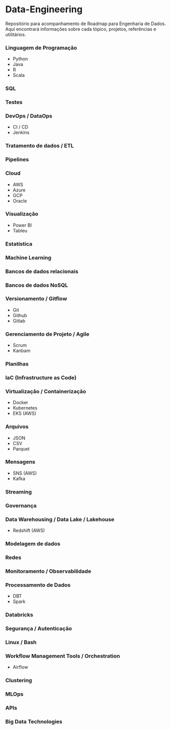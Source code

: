 # Data-Engineering
Repositório para acompanhamento de Roadmap para Engenharia de Dados.  
Aqui encontrará informações sobre cada tópico, projetos, referências e utilitários. 

### Linguagem de Programação 
- Python  
- Java  
- R  
- Scala  

### SQL

### Testes

### DevOps / DataOps
- CI / CD  
- Jenkins

### Tratamento de dados / ETL

### Pipelines

### Cloud
- AWS
- Azure
- GCP
- Oracle

### Visualização
- Power BI
- Tableu

### Estatística

### Machine Learning

### Bancos de dados relacionais

### Bancos de dados NoSQL

### Versionamento / Gitflow
- Git
- Github
- Gitlab

### Gerenciamento de Projeto / Agile
- Scrum
- Kanbam  
 
### Planilhas

### IaC (Infrastructure as Code)

### Virtualização / Containerização
- Docker
- Kubernetes
- EKS (AWS)

### Arquivos
- JSON
- CSV
- Parquet

### Mensagens
- SNS (AWS)
- Kafka

### Streaming

### Governança

### Data Warehousing / Data Lake / Lakehouse
- Redshift (AWS)

### Modelagem de dados

### Redes

### Monitoramento / Observabilidade

### Processamento de Dados
- DBT
- Spark

### Databricks

### Segurança / Autenticação


### Linux / Bash


### Workflow Management Tools / Orchestration   
- Airflow

### Clustering

### MLOps

### APIs

### Big Data Technologies



